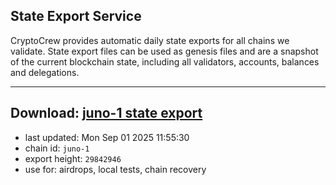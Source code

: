 ## State Export Service
CryptoCrew provides automatic daily state exports for all chains we validate. State export files can be used as genesis files and are a snapshot of the current blockchain state, including all validators, accounts, balances and delegations.

---
**Download: [juno-1 state export](https://dl-eu2.ccvalidators.com/SERVICE/juno/juno-1_export_29842946.json)**
---

- last updated: Mon Sep 01 2025 11:55:30
- chain id: `juno-1`
- export height: `29842946`
- use for: airdrops, local tests, chain recovery
